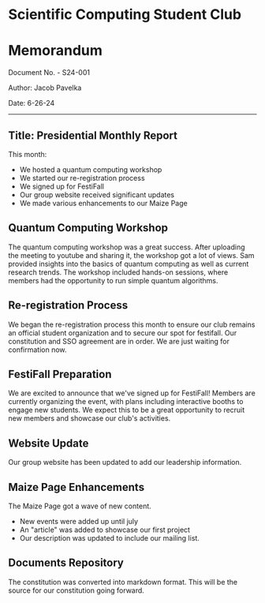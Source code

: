# Scientific Computing Student Club

# Memorandum
Document No. - S24-001

Author: Jacob Pavelka 

Date: 6-26-24

---

Title: Presidential Monthly Report
---

This month:

- We hosted a quantum computing workshop
- We started our re-registration process
- We signed up for FestiFall
- Our group website received significant updates
- We made various enhancements to our Maize Page

## Quantum Computing Workshop

The quantum computing workshop was a great success. After uploading the meeting to youtube and sharing it, the workshop got a lot of views. Sam provided insights into the basics of quantum computing as well as current research trends. The workshop included hands-on sessions, where members had the opportunity to run simple quantum algorithms. 

## Re-registration Process

We began the re-registration process this month to ensure our club remains an official student organization and to secure our spot for festifall. Our constitution and SSO agreement are in order. We are just waiting for confirmation now.

## FestiFall Preparation

We are excited to announce that we've signed up for FestiFall! Members are currently organizing the event, with plans including interactive booths to engage new students. We expect this to be a great opportunity to recruit new members and showcase our club's activities.

## Website Update

Our group website has been updated to add our leadership information.

## Maize Page Enhancements

The Maize Page got a wave of new content.

- New events were added up until july
- An "article" was added to showcase our first project
- Our description was updated to include our mailing list.

## Documents Repository

The constitution was converted into markdown format. This will be the source for our constitution going forward.